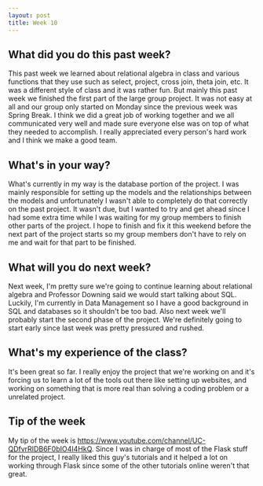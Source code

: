 ```yaml
---
layout: post
title: Week 10
---
```


## What did you do this past week?

This past week we learned about relational algebra in class and various functions that they use such as select, project, cross join, theta join, etc. It was a different style of class and it was rather fun. But mainly this past week we finished the first part of the large group project. It was not easy at all and our group only started on Monday since the previous week was Spring Break. I think we did a great job of working together and we all communicated very well and made sure everyone else was on top of what they needed to accomplish. I really appreciated every person's hard work and I think we make a good team.

## What's in your way?

What's currently in my way is the database portion of the project. I was mainly responsible for setting up the models and the relationships between the models and unfortunately I wasn't able to completely do that correctly on the past project. It wasn't due, but I wanted to try and get ahead since I had some extra time while I was waiting for my group members to finish other parts of the project. I hope to finish and fix it this weekend before the next part of the project starts so my group members don't have to rely on me and wait for that part to be finished.

## What will you do next week?

Next week, I'm pretty sure we're going to continue learning about relational algebra and Professor Downing said we would start talking about SQL. Luckily, I'm currently in Data Management so I have a good background in SQL and databases so it shouldn't be too bad. Also next week we'll probably start the second phase of the project. We're definitely going to start early since last week was pretty pressured and rushed.

## What's my experience of the class?

It's been great so far. I really enjoy the project that we're working on and it's forcing us to learn a lot of the tools out there like setting up websites, and working on something that is more real than solving a coding problem or a unrelated project.

## Tip of the week

My tip of the week is <https://www.youtube.com/channel/UC-QDfvrRIDB6F0bIO4I4HkQ>. Since I was in charge of most of the Flask stuff for the project, I really liked this guy's tutorials and it helped a lot on working through Flask since some of the other tutorials online weren't that great.